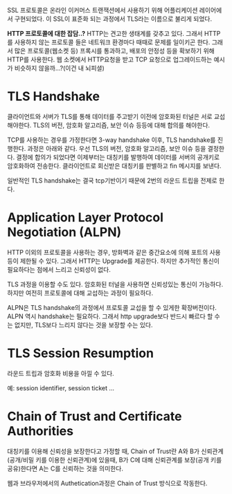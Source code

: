 SSL 프로토콜은 온라인 이커머스 트랜잭션에서 사용하기 위해 어플리케이션 레이어에서 구현되었다. 이 SSL이 표준화 되는 과정에서 TLS라는 이름으로 불리게 되었다.

**HTTP 프로토콜에 대한 잡담..?**
HTTP는 견고한 생태계를 갖추고 있다. 그래서 HTTP를 사용하지 않는 프로토콜 들은 네트워크 환경마다 때때로 문제를 일이키곤 한다. 그래서 많은 프로토콜(웹소켓 등) 프록시를 통과하고, 배포의 안정성 등을 확보하기 위해 HTTP를 사용한다. 웹 소켓에서 HTTP요청을 받고 TCP 요청으로 업그레이드하는 예시가 비슷하지 않을까...?(이건 내 뇌피셜)

TLS Handshake
=
클라이언트와 서버가 TLS를 통해 데이터를 주고받기 이전에 암호화된 터널은 서로 교섭해야한다. TLS의 버전, 암호화 알고리즘, 보안 이슈 등등에 대해 합의를 해야한다. 

TCP를 사용하는 경우를 가정한다면 3-way handshake 이후, TLS handshake를 진행한다. 과정은 아래와 같다. 우선 TLS의 버전, 암호화 알고리즘, 보안 이슈 등을 결정한다. 결정에 합의가 되었다면 이제부터는 대칭키를 발행하여 데이터를 서버의 공개키로 암호화하여 전송한다. 클라이언트로 회신받은 대칭키를 판별하고 fin 메시지를 보낸다.

일반적인 TLS handshake는 결국 tcp기반이기 때문에 2번의 라운드 트립을 전제로 한다.

Application Layer Protocol Negotiation (ALPN)
=
HTTP 이외의 프로토콜을 사용하는 경우, 방화벽과 같은 중간요소에 의해 포트의 사용 등이 제한될 수 있다. 그래서 HTTP는 Upgrade를 제공한다. 하지만 추가적인 통신이 필요하다는 점에서 느리고 신뢰성이 없다.

TLS 과정을 이용할 수도 있다. 암호화된 터널을 사용하면 신뢰성있는 통신이 가능하다. 하지만 여전히 프로토콜에 대해 교섭하는 과정이 필요하다.

ALPN은 TLS handshake의 과정에서 프로토콜 교섭을 할 수 있게한 확장버전이다. ALPN 역시 handshake는 필요하다. 그래서 http upgrade보다 반드시 빠르다 할 수는 없지만, TLS보다 느리지 않다는 것을 보장할 수는 있다.


TLS Session Resumption
=
라운드 트립과 암호화 비용을 아낄 수 있다.

예: session identifier, session ticket ...

Chain of Trust and Certificate Authorities
=
대칭키를 이용해 신뢰성을 보장한다고 가정할 때, Chain of Trust란 A와 B가 신뢰관계(공개/비밀 키를 이용한 신뢰관계)에 있을때, B가 C에 대해 신뢰관계를 보장(공개 키를 공유)한다면 A는 C를 신뢰하는 것을 의미한다.

웹과 브라우저에서의 Authetication과정은 Chain of Trust 방식으로 작동한다.




